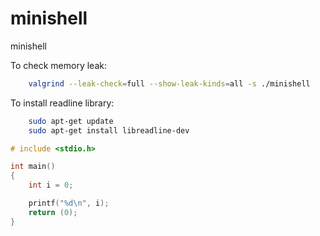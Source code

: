 # minishell
minishell

To check memory leak:
```bash
    valgrind --leak-check=full --show-leak-kinds=all -s ./minishell
```

To install readline library: 
```bash
    sudo apt-get update
    sudo apt-get install libreadline-dev
```

```c
# include <stdio.h>

int main()
{
    int i = 0;

    printf("%d\n", i);
    return (0);
}
```
